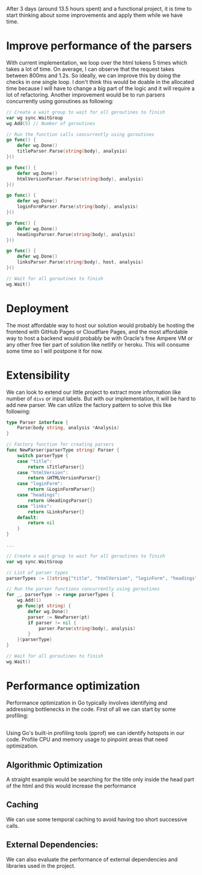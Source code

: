 After 3 days (around 13.5 hours spent) and a functional project,
it is time to start thinking about some improvements and apply
them while we have time.

# Improve performance of the parsers

With current implementation, we loop over the html tokens 5 times
which takes a lot of time. On average, I can observe that the request
takes between 800ms and 1.2s. So ideally, we can improve this by doing 
the checks in one single loop. I don't think this would be doable
in the allocated time because I will have to change a big part of the logic
and it will require a lot of refactoring.
Another improvement would be to run parsers concurrently using goroutines
as following:

```go
// Create a wait group to wait for all goroutines to finish
var wg sync.WaitGroup
wg.Add(5) // Number of goroutines

// Run the function calls concurrently using goroutines
go func() {
    defer wg.Done()
    titleParser.Parse(string(body), analysis)
}()

go func() {
    defer wg.Done()
    htmlVersionParser.Parse(string(body), analysis)
}()

go func() {
    defer wg.Done()
    loginFormParser.Parse(string(body), analysis)
}()

go func() {
    defer wg.Done()
    headingsParser.Parse(string(body), analysis)
}()

go func() {
    defer wg.Done()
    linksParser.Parse(string(body), host, analysis)
}()

// Wait for all goroutines to finish
wg.Wait()
```

# Deployment

The most affordable way to host our solution would probably be hosting
the frontend with GitHub Pages or Cloudflare Pages, and the most affordable 
way to host a backend would probably be with Oracle's free Ampere VM or any 
other free tier part of solution like netlify or heroku. This will consume
some time so I will postpone it for now.

# Extensibility

We can look to extend our little project to extract more information like
number of `divs` or input labels. But with our implementation, it will be hard
to add new parser. We can utilize the factory pattern to solve this like 
following:

```go
type Parser interface {
	Parse(body string, analysis *Analysis)
}

// Factory function for creating parsers
func NewParser(parserType string) Parser {
	switch parserType {
	case "title":
		return &TitleParser{}
	case "htmlVersion":
		return &HTMLVersionParser{}
	case "loginForm":
		return &LoginFormParser{}
	case "headings":
		return &HeadingsParser{}
	case "links":
		return &LinksParser{}
	default:
		return nil
	}
}

...

// Create a wait group to wait for all goroutines to finish
var wg sync.WaitGroup

// List of parser types
parserTypes := []string{"title", "htmlVersion", "loginForm", "headings", "links"}

// Run the parser functions concurrently using goroutines
for _, parserType := range parserTypes {
    wg.Add(1)
    go func(pt string) {
        defer wg.Done()
        parser := NewParser(pt)
        if parser != nil {
            parser.Parse(string(body), analysis)
        }
    }(parserType)
}

// Wait for all goroutines to finish
wg.Wait()
```

# Performance optimization

Performance optimization in Go typically involves identifying and addressing bottlenecks in the code. 
First of all we can start by some profiling:
## 
Using Go's built-in profiling tools (pprof) we can identify hotspots in our code.
Profile CPU and memory usage to pinpoint areas that need optimization.

## Algorithmic Optimization
A straight example would be searching for the title only inside the head
part of the html and this would increase the performance

## Caching
We can use some temporal caching to avoid having too short successive calls.

## External Dependencies: 
We can also evaluate the performance of external dependencies and libraries 
used in the project. 